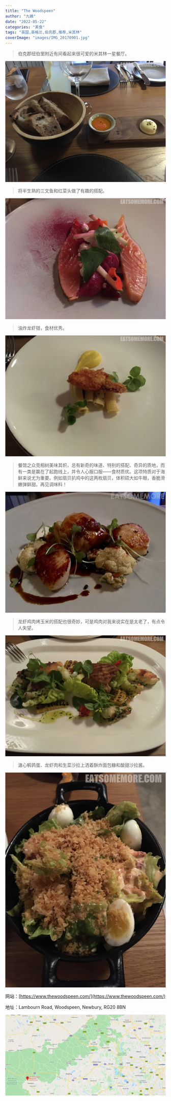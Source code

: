 ```yaml
---
title: "The Woodspeen"
author: "九姨"
date: "2022-05-22"
categories: "美食"
tags: "英国,英格兰,伯克郡,推荐,米其林"
coverImage: "images/IMG_20170901.jpg"
---
```


>伯克郡纽伯里附近有间看起来很可爱的米其林一星餐厅。

![The Woodspeen](images/IMG_20170901_195411.jpg)

>将半生熟的三文鱼和红菜头做了有趣的搭配。

![The Woodspeen](images/IMG_20170901_195957.jpg)

>油炸龙虾钳，食材优秀。

![The Woodspeen](images/IMG_20170901_202416.jpg)

>餐馆之众竞相树美味其帜，总有新奇的味道、特别的搭配、奇异的质地，而有一类是赢在了起跑线上，并令人心服口服——食材质优。这项特质对于海鲜来说尤为重要。例如扇贝扒鸡中的这两枚扇贝，体积硕大如牛眼，香脆滑嫩弹鲜甜。再见调味料！

![The Woodspeen](images/IMG_20170901.jpg)

>龙虾鸡肉烤玉米的搭配也很奇妙，可是鸡肉对我来说实在是太老了，有点令人失望。

![The Woodspeen](images/IMG_20170901_202526.jpg)

>溏心鹌鹑蛋、龙虾肉和生菜沙拉上洒着酥炸面包糠和酸甜沙拉酱。

![The Woodspeen](images/IMG_20170901_202537.jpg)


网站：[https://www.thewoodspeen.com/](https://www.thewoodspeen.com/)

地址：Lambourn Road, Woodspeen, Newbury, RG20 8BN

![The Woodspeen](images/woodspeen.jpg)
